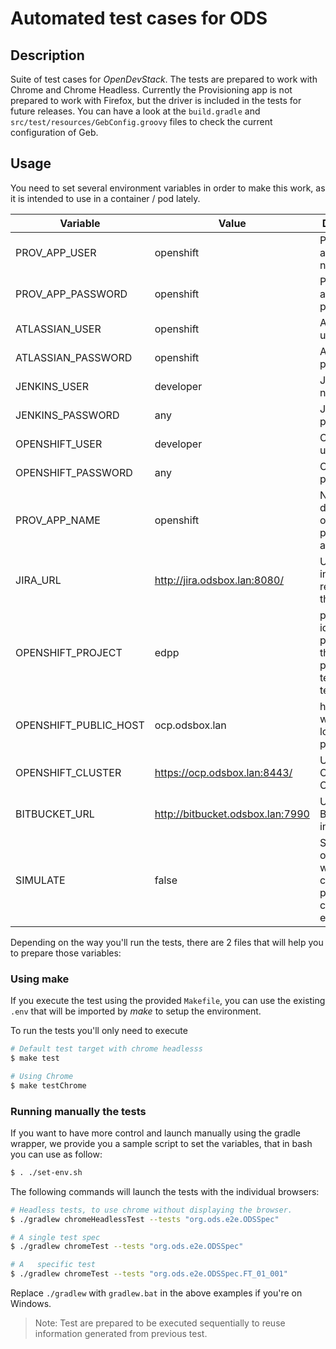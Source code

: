 # Automated test cases for ODS

## Description
Suite of test cases for *OpenDevStack*.
The tests are prepared to work with Chrome and Chrome Headless. Currently the Provisioning app is not prepared to work with Firefox, but the driver is included in the tests for future releases.
You can have a look at the `build.gradle` and `src/test/resources/GebConfig.groovy` files to check the current configuration of Geb.


## Usage
You need to set several environment variables in order to make this work, as it is intended to use in a container / pod lately.

| Variable              | Value                            | Description                                                                  |
|-----------------------|----------------------------------|----------------------------------------------------------------------------- |
| PROV_APP_USER         | openshift                        | Provisioning app user name                                                   |
| PROV_APP_PASSWORD     | openshift                        | Provisioning app password                                                    |
| ATLASSIAN_USER        | openshift                        | Atlassian user name                                                          |
| ATLASSIAN_PASSWORD    | openshift                        | Atlassian password                                                           |
| JENKINS_USER          | developer                        | Jenkins user name                                                            |
| JENKINS_PASSWORD      | any                              | Jenkins password                                                             |
| OPENSHIFT_USER        | developer                        | Openshift user name                                                          |
| OPENSHIFT_PASSWORD    | any                              | Openshift password                                                           |
| PROV_APP_NAME         | openshift                        | Name of the deployment of the provisioning app                               |
| JIRA_URL              | http://jira.odsbox.lan:8080/     | Url of Jira instance related with the prov app                               |
| OPENSHIFT_PROJECT     | edpp                             | project identifier for prov app in the preliminary tests(jira tests)         |
| OPENSHIFT_PUBLIC_HOST | ocp.odsbox.lan                   | host where we can locate the prov app                                        |
| OPENSHIFT_CLUSTER     | https://ocp.odsbox.lan:8443/     | URL of the Openshift Cluster                                                 |
| BITBUCKET_URL         | http://bitbucket.odsbox.lan:7990 | Url of Bitbucket instance                                                    |
| SIMULATE              | false                            | Specify (true or false)  if we skip the creation of project, components, etc |

Depending on the way you'll run the tests, there are 2 files that will help you to prepare those variables:

### Using make

If you execute the test using the provided ```Makefile```, you can use the existing ```.env``` that will be imported by *make* to setup the environment.   

To run the tests you'll only need to execute
```sh
# Default test target with chrome headlesss
$ make test

# Using Chrome
$ make testChrome
``` 
### Running manually the tests
If you want to have more control and launch manually using the gradle wrapper, we provide you a sample script to set the variables, that in bash you can use as follow:
```sh
$ . ./set-env.sh
```


The following commands will launch the tests with the individual browsers:

```sh
# Headless tests, to use chrome without displaying the browser.
$ ./gradlew chromeHeadlessTest --tests "org.ods.e2e.ODSSpec"

# A single test spec
$ ./gradlew chromeTest --tests "org.ods.e2e.ODSSpec"

# A   specific test
$ ./gradlew chromeTest --tests "org.ods.e2e.ODSSpec.FT_01_001"
```

Replace `./gradlew` with `gradlew.bat` in the above examples if you're on Windows.

>Note: Test are prepared to be executed sequentially to reuse information generated from previous test. 